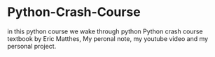 # Python-Crash-Course
in this python course we wake through python Python crash course textbook by Eric Matthes, My peronal note, my youtube video and my personal project.